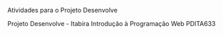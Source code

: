 Atividades para o Projeto Desenvolve

Projeto Desenvolve - Itabira
Introdução à Programação Web
PDITA633
